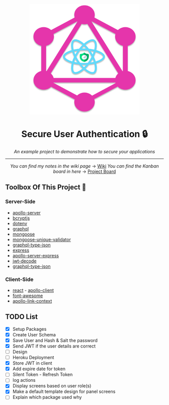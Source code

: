 <div align="center">

<img src="https://github.com/SafaElmali/Secure-User-Auth/blob/master/src/demo/images/cover.png" width="350" height="350" />

# Secure User Authentication 🔒 
_An example project to demonstrate how to secure your applications_
</div>

<hr>

<div align="center">

_You can find my notes in the wiki page_ -> [Wiki](https://github.com/SafaElmali/Secure-User-Auth/wiki)
_You can find the Kanban board in here_ -> [Project Board](https://github.com/SafaElmali/Secure-User-Auth/projects/1?add_cards_query=is%3Aopen)

</div>

## Toolbox Of This Project 🧰 

### Server-Side

- [apollo-server](https://github.com/apollographql/apollo-server#readme)
- [bcryptjs](https://github.com/dcodeIO/bcrypt.js#readme)
- [dotenv](https://github.com/motdotla/dotenv#readme)
- [graphql](https://github.com/graphql/graphql-js)
- [mongoose](https://github.com/Automattic/mongoose)
- [mongoose-unique-validator](https://github.com/blakehaswell/mongoose-unique-validator#readme)
- [graphql-type-json](https://github.com/taion/graphql-type-json)
- [express](https://www.npmjs.com/package/express) 
- [apollo-server-express](https://www.npmjs.com/package/apollo-server-express) 
- [jwt-decode](https://www.npmjs.com/package/jwt-decode) 
- [graphql-type-json](https://www.npmjs.com/package/jwt-decode) 

### Client-Side

- [react](https://tr.reactjs.org/)
- [apollo-client](https://www.npmjs.com/package/@apollo/client)
- [font-awesome](https://fontawesome.com/how-to-use/on-the-web/using-with/react)
- [apollo-link-context](https://www.npmjs.com/package/apollo-link-context)


## TODO List
- [x] Setup Packages
- [x] Create User Schema
- [x] Save User and Hash & Salt the password
- [x] Send JWT if the user details are correct
- [ ] Design
- [ ] Heroku Deployment
- [x] Store JWT in client
- [x] Add expire date for token
- [ ] Silent Token - Refresh Token
- [ ] log actions
- [x] Display screens based on user role(s)
- [x] Make a default template design for panel screens
- [ ] Explain which package used why
